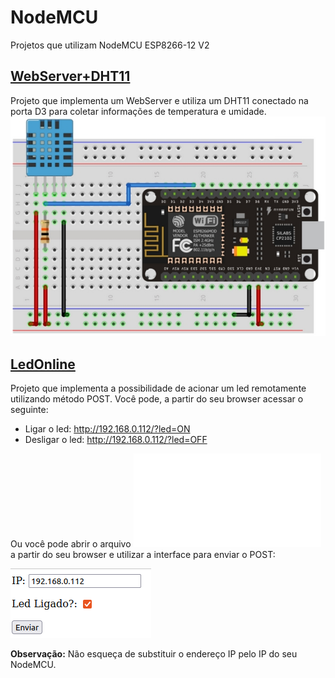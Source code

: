 # NodeMCU
Projetos que utilizam NodeMCU ESP8266-12 V2 

## [WebServer+DHT11](WebServer%2BDHT11)
Projeto que implementa um WebServer e utiliza um DHT11 conectado na porta D3 para coletar informações de temperatura e umidade.
![Layout](WebServer+DHT11/layout.jpg)

## [LedOnline](LedOnline)
Projeto que implementa a possibilidade de acionar um led remotamente utilizando método POST. Você pode, a partir do seu browser acessar o seguinte:
- Ligar o led: http://192.168.0.112/?led=ON
- Desligar o led: http://192.168.0.112/?led=OFF

Ou você pode abrir o arquivo ![LedOnline](LedOnline/led.html) a partir do seu browser e utilizar a interface para enviar o POST:

![LedOnline](LedOnline/InterfaceEnvio.png)

**Observação:** Não esqueça de substituir o endereço IP pelo IP do seu NodeMCU.
 

